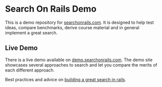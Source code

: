 # Search On Rails Demo

This is a demo repository for [searchonrails.com](https://www.searchonrails.com). It is designed to help test ideas, compare benchmarks, derive course material and in general implement a great search.

## Live Demo

There is a live demo available on [demo.searchonrails.com](https://demo.searchonrails.com). The demo site showcases several approaches to search and let you compare the merits of each different approach.

Best practices and advice on [building a great search in rails](https://www.searchonrails.com).
